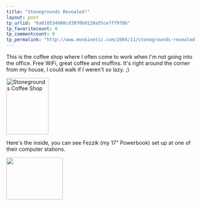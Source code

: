 ```yaml
---
title: "Stonegrounds Revealed!"
layout: post
tp_urlid: "6a010534988cd3970b0120a55ce7ff970b"
tp_favoritecount: 0
tp_commentcount: 0
tp_permalink: "http://www.monkinetic.com/2004/11/stonegrounds-revealed.html"
---
```

This is the coffee shop where I often come to work when I&#39;m not going into the office. Free WiFi, great coffee and muffins. It&#39;s right around the corner from my house, I could walk if I weren&#39;t so lazy. ;) 

<a href="http://redmonk.net/mt/mt-static/uploads/stoneGrounds.jpg" title="Stonegrounds Coffee Shop"><img alt="Stonegrounds Coffee Shop" class="at-xid-6a010534988cd3970b0120a55ce804970b" height="150" src="http://steveivy.typepad.com/.a/6a010534988cd3970b0120a55ce804970b-pi" width="112" /></a>

Here&#39;s the inside, you can see Fezzik (my 17&quot; Powerbook) set up at one of their computer stations.

<a href="http://redmonk.net/mt/mt-static/uploads/stoneGroundsInside.jpg" title=""><img alt="" class="at-xid-6a010534988cd3970b0120a55ce80a970b" height="112" src="http://steveivy.typepad.com/.a/6a010534988cd3970b0120a55ce80a970b-pi" width="150" /></a>
